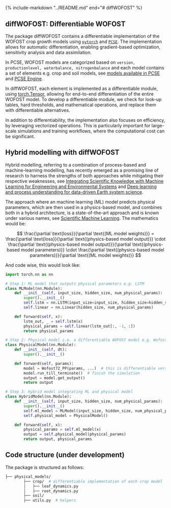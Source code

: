 #

{% include-markdown "../README.md" end="# diffWOFOST" %}

## diffWOFOST: Differentiable WOFOST

The package diffWOFOST contains a differentiable implementation of the WOFOST
crop growth models using [`pytorch`](https://pytorch.org/) and
[`PCSE`](https://pcse.readthedocs.io/en/stable/index.html). The implementation
allows for automatic differentiation, enabling gradient-based optimization,
sensitivity analysis and data assimilation.

In PCSE, WOFOST models are categorized based on
`version, productionlevel, waterbalance, nitrogenbalance` and each model
contains a set of elements e.g. crop and soil models, see [models available in
PCSE](https://pcse.readthedocs.io/en/stable/available_models.html#models-available-in-pcse)
and [PCSE
Engine](https://pcse.readthedocs.io/en/stable/reference_guide.html#the-engine).

In diffWOFOST, each element is implemented as a differentiable module, using
[torch.Tensor](https://docs.pytorch.org/docs/stable/tensors.html), allowing for
end-to-end differentiation of the entire WOFOST model. To develop a
differentiable module, we check for look-up tables, hard thresholds, and
mathematical operations, and replace them with differentiable alternatives.

In addition to differentiability, the implementation also focuses on efficiency,
by leveraging vectorized operations. This is particularly important for
large-scale simulations and training workflows, where the computational cost
can be significant.

## Hybrid modelling with diffWOFOST

Hybrid modelling, referring to a combination of process-based and
machine-learning modelling, has recently emerged as a promising line of research
to harness the strengths of both approaches while mitigating their respective
weaknesses, see [Integrating Scientific Knowledge with Machine Learning for
Engineering and Environmental Systems](
https://doi.org/10.48550/arXiv.2003.04919 ) and [Deep learning and process
understanding for data-driven Earth system
science](https://doi.org/10.1038/s41586-019-0912-1).

The approach where an machine learning (ML) model predicts physical parameters, which
are then used in a physics-based model, and combines both in a hybrid
architecture, is a state-of-the-art approach and is known under various names,
see [Scientific Machine
Learning](https://sciml.wur.nl/reviews/sciml/sciml.html). The mathematics would
be:

$$
\frac{\partial \text{loss}}{\partial \text{(ML model weights)}} = \frac{\partial \text{loss}}{\partial \text{(physics-based model output)}} \cdot \frac{\partial \text{(physics-based model output)}}{\partial \text{(physics-based model parameters)}} \cdot \frac{\partial \text{(physics-based model parameters)}}{\partial \text{(ML model weights)}}
$$

And code wise, this would look like:

```python
import torch.nn as nn

# Step 1: ML model that outputs physical parameters e.g. LSTM
class MLModel(nn.Module):
    def __init__(self, input_size, hidden_size, num_physical_params):
        super().__init__()
        self.lstm = nn.LSTM(input_size=input_size, hidden_size=hidden_size, batch_first=True)
        self.linear = nn.Linear(hidden_size, num_physical_params)

    def forward(self, x):
        lstm_out, _ = self.lstm(x)
        physical_params = self.linear(lstm_out[:, -1, :])
        return physical_params

# Step 2: Physical model i.e. a differentiable WOFOST model e.g. Wofost72_PP
class PhysicalModel(nn.Module):
    def __init__(self, dt):
        super().__init__()

    def forward(self, params):
        model = Wofost72_PP(params, ...)  # this is differentiable version
        model.run_till_terminate()  # finish the simulation
        output = model.get_output()
        return output

# Step 3: Hybrid model integrating ML and physical model
class HybridModel(nn.Module):
    def __init__(self, input_size, hidden_size, num_physical_params):
        super().__init__()
        self.ml_model = MLModel(input_size, hidden_size, num_physical_params)
        self.physical_model = PhysicalModel()

    def forward(self, x):
        physical_params = self.ml_model(x)
        output = self.physical_model(physical_params)
        return output, physical_params
```

## Code structure (under development)

The package is structured as follows:

```bash
├── physical_models/
        ├── crop/  # differentiable implementation of each crop model
        │   ├── leaf_dynamics.py
        │   ├── root_dynamics.py
        ├── soil/
        ├── utils.py  # helpers
```
